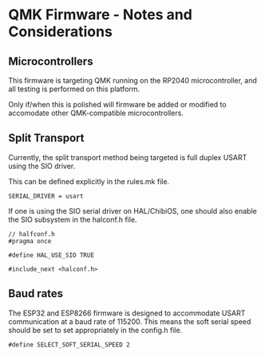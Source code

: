 # QMK Firmware - Notes and Considerations

## Microcontrollers
This firmware is targeting QMK running on the RP2040 microcontroller, and all testing is performed on this platform.

Only if/when this is polished will firmware be added or modified to accomodate other QMK-compatible microcontrollers.

## Split Transport
Currently, the split transport method being targeted is full duplex USART using the SIO driver.

This can be defined explicitly in the rules.mk file.

`SERIAL_DRIVER = usart`

If one is using the SIO serial driver on HAL/ChibiOS, one should also enable the SIO subsystem in the halconf.h file.

```
// halfconf.h
#pragma once

#define HAL_USE_SIO TRUE

#include_next <halconf.h>
```

## Baud rates
The ESP32 and ESP8266 firmware is designed to accommodate USART communication at a baud rate of 115200.
This means the soft serial speed should be set to set appropriately in the config.h file.

`#define SELECT_SOFT_SERIAL_SPEED 2`

